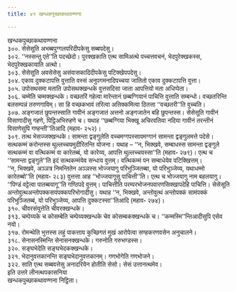 ```yaml
---
title: ४१ खन्धकपुच्छाकथावण्णना

---
```

खन्धकपुच्छाकथावण्णना  
३००. सेसेसूति अभब्बपुग्गलपरिदीपकेसु सब्बपदेसु।  
३०२. ‘‘नस्सन्तु एते’’ति पदच्छेदो। पुरक्खकाति एत्थ सामिअत्थे पच्चत्तवचनं, भेदपुरेक्खकस्स, भेदपुरेक्खकायाति अत्थो।  
३०३. सेसेसूति अवसेसेसु असंवासकादिदीपकेसु पटिक्खेपपदेसु।  
३०४. एकाव दुक्कटापत्ति वुत्ताति वस्सं अनुपगमनादिपच्चया जातितो एकाव दुक्कटापत्ति वुत्ता।  
३०५. उपोसथसमा मताति उपोसथक्खन्धके वुत्तसदिसा जाता आपत्तियो मता अधिप्पेता।  
३०६. चम्मेति चम्मक्खन्धके। वच्छतरिं गहेत्वा मारेन्तानं छब्बग्गियानं पाचित्ति वुत्ताति सम्बन्धो। वच्छतरिन्ति बलसम्पन्नं तरुणगाविम्। सा हि वच्छकभावं तरित्वा अतिक्कमित्वा ठितत्ता ‘‘वच्छतरी’’ति वुच्चति।  
३०७. अङ्गजातं छुपन्तस्साति गावीनं अङ्गजातं अत्तनो अङ्गजातेन बहि छुपन्तस्स। सेसेसूति गावीनं विसाणादीसु गहणे, पिट्ठिअभिरुहणे च। यथाह ‘‘छब्बग्गिया भिक्खू अचिरवतिया नदिया गावीनं तरन्तीनं विसाणेसुपि गण्हन्ती’’तिआदि (महाव॰ २५२)।  
३०९. तत्थ भेसज्जक्खन्धके। सामन्ता द्वङ्गुलेति वच्चमग्गपस्सावमग्गानं सामन्ता द्वङ्गुलमत्ते पदेसे। सत्थकम्मं करोन्तस्स थुल्लच्चयमुदीरितन्ति योजना। यथाह – ‘‘न, भिक्खवे, सम्बाधस्स सामन्ता द्वङ्गुले सत्थकम्मं वा वत्थिकम्मं वा कारेतब्बं, यो कारेय्य, आपत्ति थुल्लच्चयस्सा’’ति (महाव॰ २७९)। एत्थ च ‘‘सामन्ता द्वङ्गुले’’ति इदं सत्थकम्मंयेव सन्धाय वुत्तम्। वत्थिकम्मं पन सम्बाधेयेव पटिक्खित्तम्।  
‘‘न, भिक्खवे, अञ्ञत्र निमन्तितेन अञ्ञस्स भोज्जयागु परिभुञ्जितब्बा, यो परिभुञ्जेय्य, यथाधम्मो कारेतब्बो’’ति (महाव॰ २८३) वुत्तत्ता आह ‘‘भोज्जयागूसु पाचित्ती’’ति। एत्थ च भोज्जयागु नाम बहलयागु। ‘‘पिण्डं वट्टेत्वा पातब्बयागू’’ति गण्ठिपदे वुत्तम्। पाचित्तीति परम्परभोजनपवारणसिक्खापदेहि पाचित्ति। सेसेसूति अन्तोवुत्थअन्तोपक्कसयंपक्कपरिभोगादीसु। यथाह ‘‘न, भिक्खवे, अन्तोवुत्थं अन्तोपक्कं सामंपक्कं परिभुञ्जितब्बं, यो परिभुञ्जेय्य, आपत्ति दुक्कटस्सा’’तिआदि (महाव॰ २७४)।  
३१०. चीवरसंयुत्तेति चीवरक्खन्धके।  
३१३. चम्पेय्यके च कोसम्बेति चम्पेय्यक्खन्धके चेव कोसम्बकक्खन्धके च। ‘‘कम्मस्मि’’न्तिआदीसुपि एसेव नयो।  
३१७. रोमन्थेति भुत्तस्स लहुं पाकत्ताय कुच्छिगतं मुखं आरोपेत्वा सण्हकरणवसेन अनुचालने।  
३१८. सेनासनस्मिन्ति सेनासनक्खन्धके। गरुनोति गरुभण्डस्स।  
३२०. सङ्घभेदेति सङ्घभेदकक्खन्धके।  
३२१. भेदानुवत्तकानन्ति सङ्घभेदानुवत्तकानम्। गणभोगेति गणभोजने।  
३२२. साति एत्थ सब्बवत्तेसु अनादरियेन होतीति सेसो। सेसं उत्तानत्थमेव।  
इति उत्तरे लीनत्थपकासनिया  
खन्धकपुच्छाकथावण्णना निट्ठिता।  